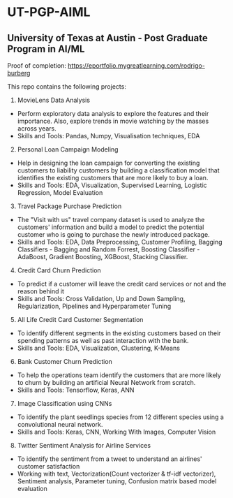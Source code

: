 # UT-PGP-AIML
## University of Texas at Austin - Post Graduate Program in AI/ML
Proof of completion: https://eportfolio.mygreatlearning.com/rodrigo-burberg

This repo contains the following projects:

1. MovieLens Data Analysis
- Perform exploratory data analysis to explore the features and their importance. Also, explore trends in movie watching by the masses across years.
- Skills and Tools: Pandas, Numpy, Visualisation techniques, EDA

2. Personal Loan Campaign Modeling
- Help in designing the loan campaign for converting the existing customers to liability customers by building a classification model that identifies the existing customers that are more likely to buy a loan.
- Skills and Tools: EDA, Visualization, Supervised Learning, Logistic Regression, Model Evaluation

3. Travel Package Purchase Prediction
- The "Visit with us" travel company dataset is used to analyze the customers' information and build a model to predict the potential customer who is going to purchase the newly introduced package.
- Skills and Tools: EDA, Data Preprocessing, Customer Profiling, Bagging Classifiers - Bagging and Random Forrest, Boosting Classifier - AdaBoost, Gradient Boosting, XGBoost, Stacking Classifier.

4. Credit Card Churn Prediction
- To predict if a customer will leave the credit card services or not and the reason behind it
- Skills and Tools: Cross Validation, Up and Down Sampling, Regularization, Pipelines and Hyperparameter Tuning

5. All Life Credit Card Customer Segmentation
- To identify different segments in the existing customers based on their spending patterns as well as past interaction with the bank.
- Skills and Tools: EDA, Visualization, Clustering, K-Means

6. Bank Customer Churn Prediction
- To help the operations team identify the customers that are more likely to churn by building an artificial Neural Network from scratch. 
- Skills and Tools: Tensorflow, Keras, ANN

7. Image Classification using CNNs
- To identify the plant seedlings species from 12 different species using a convolutional neural network. 
- Skills and Tools: Keras, CNN, Working With Images, Computer Vision

8. Twitter Sentiment Analysis for Airline Services
- To identify the sentiment from a tweet to understand an airlines' customer satisfaction
- Working with text, Vectorization(Count vectorizer & tf-idf vectorizer), Sentiment analysis, Parameter tuning, Confusion matrix based model evaluation
